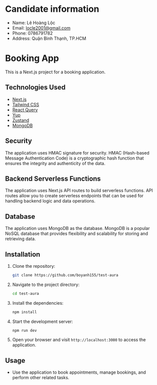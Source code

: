 # Candidate information

- Name: Lê Hoàng Lộc
- Email: locle2001@gmail.com
- Phone: 0786791782
- Address: Quận Bình Thạnh, TP.HCM

# Booking App

This is a Next.js project for a booking application.

## Technologies Used

- [Next.js](https://nextjs.org/)
- [Tailwind CSS](https://tailwindcss.com/)
- [React Query](https://react-query.tanstack.com/)
- [Yup](https://github.com/jquense/yup)
- [Zustand](https://github.com/pmndrs/zustand)
- [MongoDB](https://www.mongodb.com/)

## Security

The application uses HMAC signature for security. HMAC (Hash-based Message Authentication Code) is a cryptographic hash function that ensures the integrity and authenticity of the data.

## Backend Serverless Functions

The application uses Next.js API routes to build serverless functions. API routes allow you to create serverless endpoints that can be used for handling backend logic and data operations.

## Database

The application uses MongoDB as the database. MongoDB is a popular NoSQL database that provides flexibility and scalability for storing and retrieving data.

## Installation

1. Clone the repository:

   ```bash
   git clone https://github.com/boyanh155/test-aura
   ```

2. Navigate to the project directory:

   ```bash
   cd test-aura
   ```

3. Install the dependencies:

   ```bash
   npm install
   ```

4. Start the development server:

   ```bash
   npm run dev
   ```

6. Open your browser and visit `http://localhost:3000` to access the application.

## Usage

- Use the application to book appointments, manage bookings, and perform other related tasks.